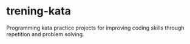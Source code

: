 # trening-kata
Programming kata practice projects for improving coding skills through repetition and problem solving.
